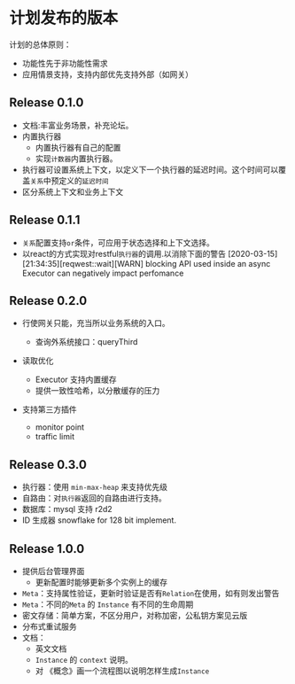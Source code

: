 # 计划发布的版本

计划的总体原则：
- 功能性先于非功能性需求
- 应用情景支持，支持内部优先支持外部（如网关）

## Release 0.1.0

- 文档:丰富业务场景，补充论坛。
- 内置执行器
  - 内置执行器有自己的配置
  - 实现`计数器`内置执行器。 
- 执行器可设置系统上下文，以定义下一个执行器的延迟时间。这个时间可以覆盖`关系`中预定义的`延迟时间`
- 区分系统上下文和业务上下文

## Release 0.1.1

- `关系`配置支持`or`条件，可应用于状态选择和上下文选择。
- 以react的方式实现对restful`执行器`的调用.以消除下面的警告
[2020-03-15][21:34:35][reqwest::wait][WARN] blocking API used inside an async Executor can negatively impact perfomance
  
## Release 0.2.0

- 行使网关只能，充当所以业务系统的入口。
  - 查询外系统接口：queryThird
- 读取优化
  - Executor 支持内置缓存
  - 提供一致性哈希，以分散缓存的压力

- 支持第三方插件
  * monitor point
  * traffic limit

## Release 0.3.0

- 执行器：使用 `min-max-heap` 来支持优先级
- 自路由：对`执行器`返回的自路由进行支持。
- 数据库：mysql 支持 r2d2
- ID 生成器 snowflake for 128 bit implement.


## Release 1.0.0

- 提供后台管理界面
  - 更新配置时能够更新多个实例上的缓存
- `Meta`：支持属性验证，更新时验证是否有`Relation`在使用，如有则发出警告
- `Meta`：不同的`Meta` 的 `Instance` 有不同的生命周期
-  密文存储：简单方案，不区分用户，对称加密，公私钥方案见云版
- 分布式重试服务
- 文档：
  - 英文文档
  - `Instance` 的 `context` 说明。
  - 对 《概念》画一个流程图以说明怎样生成`Instance`


